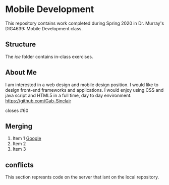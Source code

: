 # Mobile Development
This repository contains work completed during Spring 2020 in Dr. Murray's DIG4639: Mobile Development class.

## Structure
The *ice* folder contains in-class exercises. 

## About Me
   I am interested in a web design and mobile design position. I would like to design front-end frameworks and applications. I would enjoy using CSS and java script and HTML5 in a full time, day to day environment. https://github.com/Gab-Sinclair

   closes #60

   ## Merging 
 1. Item 1 [Google](http://google.com)
 2. Item 2
 3. Item 3
 ## conflicts 
 
This section represnts code on the server that isnt on the local repository.

